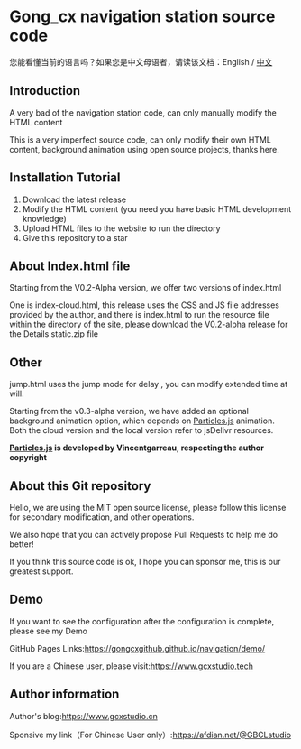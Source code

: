 # Gong_cx navigation station source code

您能看懂当前的语言吗？如果您是中文母语者，请读该文档：English / [中文](https://github.com/Gongcxgithub/navigation/blob/master/README.md)

## Introduction

A very bad of the navigation station code, can only manually modify the HTML content

This is a very imperfect source code, can only modify their own HTML content, background animation using open source projects, thanks here.

## Installation Tutorial
1. Download the latest release
2. Modify the HTML content (you need you have basic HTML development knowledge)
3. Upload HTML files to the website to run the directory
4. Give this repository to a star

## About Index.html file

Starting from the V0.2-Alpha version, we offer two versions of index.html

One is index-cloud.html, this release uses the CSS and JS file addresses provided by the author, and there is index.html to run the resource file within the directory of the site, please download the V0.2-alpha release for the Details static.zip file

## Other

jump.html uses the jump mode for delay , you can modify extended time at will.

Starting from the v0.3-alpha version, we have added an optional background animation option, which depends on [Particles.js](https://github.com/VincentGarreau/particles.js) animation. Both the cloud version and the local version refer to jsDelivr resources.

**[Particles.js](https://github.com/VincentGarreau/particles.js) is developed by Vincentgarreau, respecting the author copyright**

## About this Git repository

Hello, we are using the MIT open source license, please follow this license for secondary modification, and other operations.

We also hope that you can actively propose Pull Requests to help me do better!

If you think this source code is ok, I hope you can sponsor me, this is our greatest support.

## Demo

If you want to see the configuration after the configuration is complete, please see my Demo

GitHub Pages Links:https://gongcxgithub.github.io/navigation/demo/

If you are a Chinese user, please visit:https://www.gcxstudio.tech

## Author information

Author's blog:https://www.gcxstudio.cn

Sponsive my link（For Chinese User only）:https://afdian.net/@GBCLstudio
